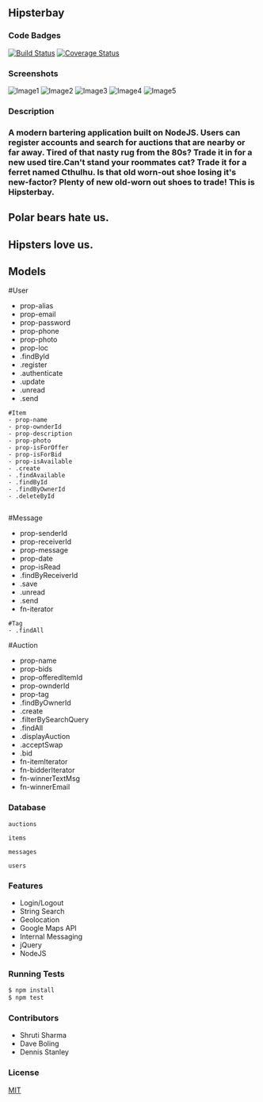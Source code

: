 ## Hipsterbay
### Code Badges
[![Build Status](https://travis-ci.org/kaylalynjones/hipsterbay.svg)](https://travis-ci.org/kaylalynjones/hipsterbay)
[![Coverage Status](https://coveralls.io/repos/kaylalynjones/hipsterbay/badge.png)](https://coveralls.io/r/kaylalynjones/hipsterbay)

### Screenshots
![Image1](https://raw.githubusercontent.com/kaylalynjones/hipsterbay/master/docs/screenshots/home_hip.jpg)
![Image2](https://raw.githubusercontent.com/kaylalynjones/hipsterbay/master/docs/screenshots/manage_hip.jpg)
![Image3](https://raw.githubusercontent.com/kaylalynjones/hipsterbay/master/docs/screenshots/search_hip.jpg)
![Image4](https://raw.githubusercontent.com/kaylalynjones/hipsterbay/master/docs/screenshots/bid_hip.jpg)
![Image5](https://raw.githubusercontent.com/kaylalynjones/hipsterbay/master/docs/screenshots/congrats_hip.jpg)


### Description
### A modern bartering application built on NodeJS. Users can register accounts and search for auctions that are nearby or far away. Tired of that nasty rug from the 80s? Trade it in for a new used tire.Can't stand your roommates cat? Trade it for a ferret named Cthulhu. Is that old worn-out shoe losing it's new-factor? Plenty of new old-worn out shoes to trade! This is Hipsterbay.

## Polar bears hate us.

## Hipsters love us.

## Models

#User
- prop-alias
- prop-email
- prop-password
- prop-phone
- prop-photo
- prop-loc
- .findById
- .register
- .authenticate
- .update
- .unread
- .send

```
#Item
- prop-name
- prop-ownderId
- prop-description
- prop-photo
- prop-isForOffer
- prop-isForBid
- prop-isAvailable
- .create
- .findAvailable
- .findById
- .findByOwnerId
- .deleteById


```
#Message
- prop-senderId
- prop-receiverId
- prop-message
- prop-date
- prop-isRead
- .findByReceiverId
- .save
- .unread
- .send
- fn-iterator

```
#Tag
- .findAll

```
#Auction
- prop-name
- prop-bids
- prop-offeredItemId
- prop-ownderId
- prop-tag
- .findByOwnerId
- .create
- .filterBySearchQuery
- .findAll
- .displayAuction
- .acceptSwap
- .bid
- fn-itemIterator
- fn-bidderIterator
- fn-winnerTextMsg
- fn-winnerEmail

### Database
```
auctions
```

```
items
```

```
messages
```

```
users
```

### Features
- Login/Logout
- String Search
- Geolocation
- Google Maps API
- Internal Messaging
- jQuery
- NodeJS

### Running Tests
```bash
$ npm install
$ npm test
```

### Contributors
- Shruti Sharma
- Dave Boling
- Dennis Stanley

### License
[MIT](LICENSE)

